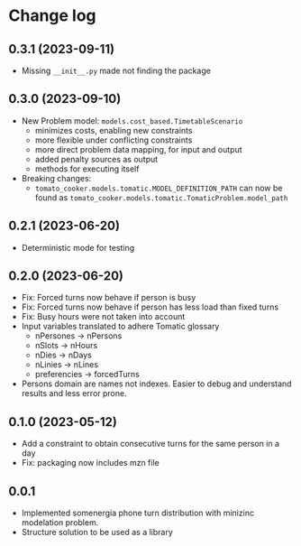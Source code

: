 # Change log

## 0.3.1 (2023-09-11)

- Missing `__init__.py` made not finding the package

## 0.3.0 (2023-09-10)

- New Problem model: `models.cost_based.TimetableScenario`
    - minimizes costs, enabling new constraints
    - more flexible under conflicting constraints
    - more direct problem data mapping, for input and output
    - added penalty sources as output
    - methods for executing itself
- Breaking changes:
    - `tomato_cooker.models.tomatic.MODEL_DEFINITION_PATH`
      can now be found as `tomato_cooker.models.tomatic.TomaticProblem.model_path`

## 0.2.1 (2023-06-20)

- Deterministic mode for testing

## 0.2.0 (2023-06-20)

- Fix: Forced turns now behave if person is busy
- Fix: Forced turns now behave if person has less load than fixed turns
- Fix: Busy hours were not taken into account
- Input variables translated to adhere Tomatic glossary
    - nPersones -> nPersons
    - nSlots -> nHours
    - nDies -> nDays
    - nLinies -> nLines
    - preferencies -> forcedTurns
- Persons domain are names not indexes. Easier to debug and understand
  results and less error prone.

## 0.1.0 (2023-05-12)

- Add a constraint to obtain consecutive turns for the same person in a day
- Fix: packaging now includes mzn file

## 0.0.1

- Implemented somenergia phone turn distribution with minizinc modelation problem.
- Structure solution to be used as a library
